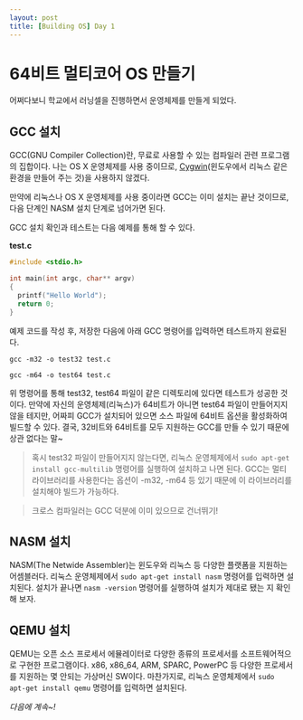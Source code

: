 ```yaml
---
layout: post
title: [Building OS] Day 1
---
```


# 64비트 멀티코어 OS 만들기

어쩌다보니 학교에서 러닝셀을 진행하면서 운영체제를 만들게 되었다.


## GCC 설치


GCC(GNU Compiler Collection)란, 무료로 사용할 수 있는 컴파일러 관련 프로그램의 집합이다. 나는 OS X 운영체제를 사용 중이므로, [Cygwin](https://www.cygwin.com/)(윈도우에서 리눅스 같은 환경을 만들어 주는 것)을 사용하지 않겠다.

만약에 리눅스나 OS X 운영체제를 사용 중이라면 GCC는 이미 설치는 끝난 것이므로, 다음 단계인 NASM 설치 단계로 넘어가면 된다.

GCC 설치 확인과 테스트는 다음 예제를 통해 할 수 있다.

**test.c**

```c
#include <stdio.h>

int main(int argc, char** argv)
{
  printf("Hello World");
  return 0;
}
```

예제 코드를 작성 후, 저장한 다음에 아래 GCC 명령어를 입력하면 테스트까지 완료된다.

`gcc -m32 -o test32 test.c`

`gcc -m64 -o test64 test.c`

위 명령어를 통해 test32, test64 파일이 같은 디렉토리에 있다면 테스트가 성공한 것이다. 만약에 자신의 운영체제(리눅스)가 64비트가 아니면 test64 파일이 만들어지지 않을 테지만, 어짜피 GCC가 설치되어 있으면 소스 파일에 64비트 옵션을 활성화하여 빌드할 수 있다. 결국, 32비트와 64비트를 모두 지원하는 GCC를 만들 수 있기 때문에 상관 없다는 말~


> 혹시 test32 파일이 만들어지지 않는다면, 리눅스 운영체제에서 `sudo apt-get install gcc-multilib` 명령어를 실행하여 설치하고 나면 된다. GCC는 멀티 라이브러리를 사용한다는 옵션이 -m32, -m64 등 있기 때문에 이 라이브러리를 설치해야 빌드가 가능하다.

> 크로스 컴파일러는 GCC 덕분에 이미 있으므로 건너뛰기!


## NASM 설치


NASM(The Netwide Assembler)는 윈도우와 리눅스 등 다양한 플랫폼을 지원하는 어셈블러다. 리눅스 운영체제에서 `sudo apt-get install nasm` 명령어를 입력하면 설치된다. 설치가 끝나면 `nasm -version` 명령어를 실행하여 설치가 제대로 됐는 지 확인해 보자.


## QEMU 설치


QEMU는 오픈 소스 프로세서 에뮬레이터로 다양한 종류의 프로세서를 소프트웨어적으로 구현한 프로그램이다. x86, x86_64, ARM, SPARC, PowerPC 등 다양한 프로세서를 지원하는 몇 안되는 가상머신 SW이다. 마찬가지로, 리눅스 운영체제에서 `sudo apt-get install qemu` 명령어를 입력하면 설치된다.


*다음에 계속~!*
